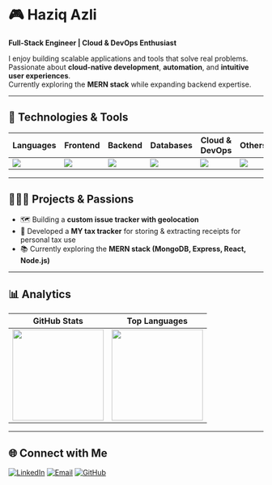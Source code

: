# 🎮 Haziq Azli  

**Full-Stack Engineer | Cloud & DevOps Enthusiast**  

I enjoy building scalable applications and tools that solve real problems.  
Passionate about **cloud-native development**, **automation**, and **intuitive user experiences**.  
Currently exploring the **MERN stack** while expanding backend expertise.  

---

## 🧰 Technologies & Tools  

| Languages | Frontend | Backend | Databases | Cloud & DevOps | Others |
|-----------|----------|---------|-----------|----------------|--------|
| <img src="https://skillicons.dev/icons?i=python,js,ts" /> | <img src="https://skillicons.dev/icons?i=react,html,css" /> | <img src="https://skillicons.dev/icons?i=flask,django,nodejs,express" /> | <img src="https://skillicons.dev/icons?i=postgresql,mongodb,mysql" /> | <img src="https://skillicons.dev/icons?i=aws,docker" /> | <img src="https://skillicons.dev/icons?i=git,linux" /> |

---

## 👩🏻‍💻 Projects & Passions  

- 🗺 Building a **custom issue tracker with geolocation**  
- 🧾 Developed a **MY tax tracker** for storing & extracting receipts for personal tax use  
- 📚 Currently exploring the **MERN stack (MongoDB, Express, React, Node.js)**  

---

## 📊 Analytics  

| GitHub Stats | Top Languages |
|--------------|---------------|
| <img height="180em" src="https://github-readme-stats.vercel.app/api?username=haziqazli&show_icons=true&theme=radical&count_private=true" /> | <img height="180em" src="https://github-readme-stats.vercel.app/api/top-langs/?username=haziqazli&layout=compact&langs_count=8&theme=radical&hide=jupyter%20notebook,tsql" /> |

---

## 🌐 Connect with Me  

[![LinkedIn](https://img.shields.io/badge/LinkedIn-0A66C2?style=for-the-badge&logo=linkedin&logoColor=white)](https://www.linkedin.com/in/ts-haziq-azli-a3844b200/)   [![Email](https://img.shields.io/badge/Email-D14836?style=for-the-badge&logo=gmail&logoColor=white)](mailto:haziq.azli3@gmail.com)   [![GitHub](https://img.shields.io/badge/GitHub-100000?style=for-the-badge&logo=github&logoColor=white)](https://github.com/haziqazli)  
